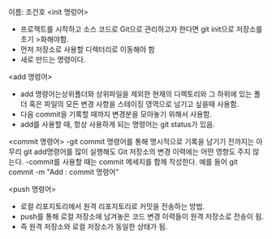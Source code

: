 이름: 조건호
 <init 명렁어>
 - 프로젝트를 시작하고 소스 코드로 Git으로 관리하고자 한다면 git init으로 저장소를 초기 >화해야함.
 - 먼저 저장소로 사용할 디렉터리로 이동해야 함
 - 새로 만드는 명령이다.

 <add 명령어>
 - add 명령어는상위폴더와 상위파일을 제외한 현재의 디렉토리와 그 하위에 있는 폴더 혹은 파일의 모든 변경 사항을 스테이징 영역으로 넘기고 싶을때 사용함. 
 - 다음 commit을 기록할 때까지 변경분을 모아놓기 위해서 사용함.
 - add를 사용할 때, 항상 사용하게 되는 명령어는 git status가 있음. 

 <commit 명령어>
 -git commit 명령어를 통해 명시적으로 기록을 남기기 전까지는 아무리 git add명령어를 많이 실행해도 Git 저장소의 변경 이력에는 어떤 영향도 주지 않는다.
 -commit를 사용할 때는 commit 메세지를 함께 작성한다.
  예를 들어 git commit -m "Add : commit 명령어"

 <push 명령어>
 - 로컬 리포지토리에서 원격 리포지토리로 커밋을 전송하는 방법. 
 - push를 통해 로컬 저장소에 남겨놓은 코드 변경 이력들이 원격 저장소로 전송이 됨.
 - 즉 원격 저장소와 로컬 저장소가 동일한 상태가 됨.
